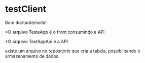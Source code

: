 # testClient

Bom dia/tarde/noite!

*O arquivo TesteApp é o front consumindo a API

*O arquivo TestAppApi é a API

existe um arquivo no repositorio que cria a tabela, possibilitando
o armazenamento de dados.